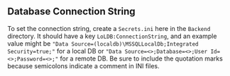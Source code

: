 ## Database Connection String
To set the connection string, create a `Secrets.ini` here in the `Backend` directory. It should have a key `LoLDB:ConnectionString`, and an example value might be `"Data Source=(localdb)\MSSQLLocalDb;Integrated Security=true;"` for a local DB or `"Data Source=<>;Database=<>;User Id=<>;Password=<>;"` for a remote DB. Be sure to include the quotation marks because semicolons indicate a comment in INI files.
